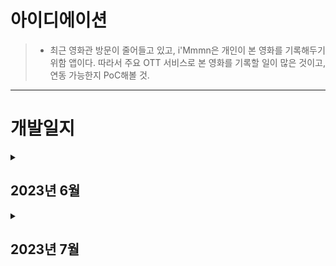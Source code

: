 <h1>아이디에이션</h1>

> - 최근 영화관 방문이 줄어들고 있고, i'Mmmn은 개인이 본 영화를 기록해두기 위함 앱이다. 따라서 주요 OTT 서비스로 본 영화를 기록할 일이 많은 것이고, 연동 가능한지 PoC해볼 것.

---

<h1>개발일지</h1>

<details><summary><h2>2023년 6월</h2></summary>
 <details><summary><h3>23.06.04.</h3></summary>
  
  - 사이드 프로젝트 "iMymeMine" 시작
  - 테이블 구성(유저, 영화 데이터 테이블)
  - 유저 데이터 추가시 트리거 개발
  - 앱 추가
  - 페이지 추가
 </details>
 <details><summary><h3>23.06.05.</h3></summary>
 
  - 영화 데이터 추가시 트리거 개발
  - admin, test 계정 생성 및 각 테스트 완료
  - 기본 기능 구현 완료
  - 현재 Oracle account 로그인 설정, 추후 USER 테이블과 연동되도록 변경 필요
 </details>
 <details><summary><h3>23.06.06.</h3></summary>
  
  - 모바일 브라우저로 테스트시 별점 터치 이슈 발견, 우선 사이즈 키워보고 추후 이슈 재확인할 것
 </details>
 <details><summary><h3>23.06.07.</h3></summary>
  
  - 회원가입 페이지 생성 및 개발
  - 로그인 페이지에 회원가입 바로가기 버튼 추가
  - USER 테이블 컬럼 추가(이름, 생년월일, 성별)
 </details>
 <details><summary><h3>23.06.08.</h3></summary>
 
  - css 적용 방식 변경: 내부 스타일시트(APEX Custom Css) -> 외부 스타일시트(Static Application Files내 파일 하나로 통합 관리)
  - 구글 로그인 추가
    * 구글 OAuth2 등록 https://www.joinc.co.kr/w/man/12/oAuth2/Google
    * Oracle APEX에서 적용 https://doyensys.com/blogs/apex-login-using-google-social-sign-in/
  
  - 구글 OAuth 생성 관련 시행착오
    * 구글 OAuth 생성시 "승인된 자바스크립트 출처" 부분의 URI는 생략해야함
    * 구글 OAuth 생성시 승인된 리디렉션 URI에 "https://apexea.oracle.com/pls/apex/apex_authentication.callback" 가 아니라 apexea 대신 apex로 작성했더니 오류 해결됨
 </details>
 <details><summary><h3>23.06.09.</h3></summary>
  
  - 앱 이름 변경: IMYMEMINE이라는 쇼핑몰 발견하여 i'Mmmn(아임ㅁㅁ)으로 변경, ㅁㅁ까지 상호명 가능한지 찾아볼 것
  - 로고 제작
  - 오류 발견: 구글 OAuth 생성 후 credential 생성하고 social login에는 성공하였으나 이때 로그인 페이지로 연동해두면 앱 실행하자마자 구글 로그인 페이지로 리디렉션되기 때문에 로그인 화면에서 구글 로그인용 버튼을 하나 두고 페이지 하나 추가하여 추가된 페이지로 구글 로그인 리디렉션되도록 방법 모색
 </details>
 <details><summary><h3>23.06.12.</h3></summary>
  
  - 오류 발견: 로그아웃이 안됨. 로그인 리디렉션 오류 해결을 위해서 수정 중에 로그인/로그아웃 관련 앱 세팅이 깨진 것으로 추측 
    * 로그아웃을 할 때, 구글 로그아웃이 되도록 하면 안됨. 브라우저 자체의 구글이 로그아웃되어버림. 모바일 앱으로 개발 예정이기 때문에 로그인 세션 유지는 최대한 오래되어야 함. 자동 로그아웃을 빈번하게 의도할 필요없다고 판단
 </details>
 <details><summary><h3>23.06.13.</h3></summary>
  
  - 로그아웃 해결: APP > Shared Components > Authentication Schemes > Post-Logout URL 부분이 Home Page와 URL을 수정하다보니 깨진 것 같다는 추측으로 URL 선택 후 로그인 페이지(f?p=&APP_ID.:9999) URL을 입력하여 해결
  - 앱 시작하자마자 구글 로그인 뜨는 이슈는 앱 시작 URL을 로그인 화면으로 변경하는 것으로 해결 예정(방법 찾는 중)
  - Google 계정으로 계속하기 버튼에 Dynamic Action 추가. 캐시로 아이디, 비밀번호 입력되어있는 내용으로 로그인이 되어, 해당 아이템 값이 있는 경우 clear 후 submit page 되도록 처리.
 </details>
 <details><summary><h3>23.06.14.</h3></summary>
  
  - 구글 로그인 계정으로 영화 데이터 추가시 I_MOVIE 테이블에는 정상적으로 데이터가 들어가며, USER_ID에는 구글 계정의 name이 들어가는 것 확인
  - 대신 구글 로그인 계정은 I_USER 테이블에 데이터가 없음 -> I_USER 테이블에 데이터가 없는 로그인 정보로 메인화면 접근시 I_USER에 회원가입 정보를 트리거로 넣을지, 구글 계정의 회원가입 정보를 따로 연동할 수 있는지 확인 후 더 이슈없을 방법으로 선택할 예정
    * 유저 데이터이기 때문에 안정성부터 고려할 것
    * 트리거로 선택하면 I_USER 테이블에 구글 계정 여부에 대한 컬럼 추가할 것
 </details>
 <details><summary><h3>23.06.15.</h3></summary>
  
  - 영화 관련 오픈 API 발견 https://www.kobis.or.kr/kobisopenapi/homepg/apiservice/searchServiceInfo.do
  - 영화 페이지에 들어갔을 때, 모바일 특성상 심플해야할 것 같아서 보여주는 컬럼 변경(축소)
  - 테이블 변경사항(I_MOVIE)
    * 컬럼 변경 CINEMA -> PLACE
    * 컬럼 NOTE 추가
    * 테이블 수정에 따른 UI 및 Query 변경
  
  - 영화 추가 팝업 Drawer에서 Wizard Modal Dialog로 변경
  - 팝업 내 입력창들 길이 줄여서 스크롤 생기지 않고 한 눈에 모두 들어올 수 있도록 변경할 것
  - 영화본 장소 select list로 추가하도록 변경. CGV 등 선택시 아이콘으로 보여지도록 할 예정
 </details>
 <details><summary><h3>23.06.16.</h3></summary>
  
  - 로그인 방식을 ver1.0.0에서는 회원가입만 두는게 관리, 테스트에 용이할 것으로 판단. 로그인 방식 수정하고 유저 테이블 데이터로 회원가입 관리 가능하도록 수정할 것
  - CSS 추가: 푸터의 release 1.0.0 diplay none 처리.
   * css 파일명을 변경하여 적용 다시 해야함.
 </details>
 <details><summary><h3>23.06.17.</h3></summary>
  
  - 앱에서 사용 중인 css 파일 주소 변경 완료
  - 로그인 credential 변경(구글 -> DB)
  - 구글 로그인 버튼 안 보이게 변경
 </details>
 <details><summary><h3>23.06.18.</h3></summary>
  
  - 계정이 막히는 현상을 계속 해결하지 못해서 결국 챗GPT와 대화까지 했는데, 권한 문제라는 심증이 생김. Oracle APEX의 워크스페이스 하나만 발급받는 것이 아니라 DBA 권한이 있는, DB부터 발급받아야 할 것 같아서 시도 중.
    * OCI 계정 생성 https://team-okitoki.github.io/getting-started/free-oci-promotions/
    * OCI 주소 https://signup.cloud.oracle.com/
 </details>
 <details><summary><h3>23.06.19.</h3></summary>
  
  - OCI Autonomous DB 생성 완료(APEX)
 </details>
 <details><summary><h3>23.06.20.</h3></summary>
  
  - instance 생성 -> Launch APEX 로 Admin(internal 접근 성공)
  - Workspace(im) 생성 완료
  - i'Mmmn 앱 다시 개발
     * 앱 생성: 기본 제공 옵션들 모두 추가, 테스트 예정
     * css 파일 생성 및 적용 완료
 </details>
 <details><summary><h3>23.06.21.</h3></summary>
  
  - DB로 로그인은 Authenticate Scheme을 Custom으로 두고 함수로 로그인하는 구조로 해결 예정: https://blogs.ontoorsolutions.com/post/custom-authentication-oracle-apex/
 </details>
 <details><summary><h3>23.06.22.</h3></summary>
  
  - 영화 목록/추가 페이지 각각 생성, 페이지 상세 세팅 완료
  - 영화진흥위원회 회원가입 완료, 오픈 API 분석 시작
  - 영화진흥위원회 API 인증키 발급 완료: 일 3000회 제한(1인 최대 키 2개 발급 가능) -> 추가 필요시 문의하여 호출횟수 제한을 높이거나, 인증키 갯수를 n개로 늘려서 3000*n번 사용 가능하도록 변경 필요
  - Postman에 영화목록 API 테스트 및 설명 추가 완료
  - Postman에 영화 상세정보 API 테스트 및 설명 추가 완료
    * 해당 API는 필수값으로 영화코드가 있어서 우선 활용하지 않는 것으로 분류
  - 영화 오픈 API 목록
    * 일별 박스오피스(검토)
    * 주간/주말 박스오피스(검토)
    * 공통코드 조회(사용 X)
    * 영화목록(사용)
    * 영화 상세정보(사용 X)
    * 영화사목록(사용 X)
    * 영화사 상세정보(사용 X)
    * 영화인목록(사용 X)
    * 영화인 상세정보(사용 X)
   - Postman에 일별 박스오피스, 주간/주말 박스오피스 API 테스트 및 설명 추가 완료
     * 일별 API의 경우, 10:00경 당일 데이터 리턴 안됨.
     * 주간/주말 API는 주말 날짜에만 동작. -> 주간은 왜 안 뜨는지 다시 확인 예정
 </details>
 <details><summary><h3>23.06.23~28.</h3></summary>
  
  - 회사 제안서 작성으로 스킵..
  - 네이버 오픈 API 중에도 영화 API 있는 것 확인. 찾아볼 것.
 </details>
 <details> 
  <summary><h3>23.06.29.</h3></summary>
  
  - 여러 login credential 사용 방법(+홈 URL로 이동했을 때, 첫 화면에 구글 로그인 안 뜨게 하는 방법): 기존 로그인 credential로 current 변경 후 다른 로그인은 버튼 만들고, 해당 버튼 클릭시 이동 페이지 설정 후, 설정 창에서 하단의 advanced에 APEX_AUTHENTICATION(?) 사용하면 해당 버튼을 통해서만 해서만 다른 로그인 방법 가능 -> 이제 로그아웃시 딱 해당 앱만 로그아웃되도록 하는 방법 찾기
 </details>
 <details><summary><h3>23.06.30.</h3></summary>
  
  - 예시 데이터 추가, 영화 추가 페이지 리포트의 정렬 변경
  - 영화 추가 페이지 내 검색 바 외 기능 제외
  - 검색 버튼 css 변경 추가하였으나 반영 안되서 확인 필요
 </details>
</details>
<details>
 <summary><h2>2023년 7월</h2></summary>
  <details><summary><h3>23.07.01.</h3></summary>
   
   - 영화 페이지 내 검색버튼의 텍스트 변경
     * 해당 서치바가 포함된 interactive report의 attribute에서 Search button Label에 입력
   - 검색 버튼 css 수정: class가 a-Button a-IRR-button a-IRR-button--search으로 되어있어서 사이 공백 없애고 .으로 연결
  </details>
  <details><summary><h3>23.07.04.</h3></summary>
  
  - 버튼명 변경
  - css 추가: Static ID 주고 css 파일 적용시 동작하지 않음. 확인 필요.
  </details>
  <details><summary><h3>23.07.05.</h3></summary>
  
  - 네이버 뉴스 API 서비스 중단되었다고 함. 확인 필요.
  </details>
  <details><summary><h3>23.07.06.</h3></summary>

  - 영화 추가 버튼 css 수정 완료.
    * Static ID는 ID로 css 줄 때 #으로 작성. class는 .으로 작성.
  - 추가 버튼 텍스트를 아이콘으로 변경. Universal Theme에서 Floating Button 찾아서 대체할 예정.
    * Dracle APEX Universal Theme: https://apex.oracle.com/pls/apex/r/apex_pm/ut/getting-started
  </details>
</details>
